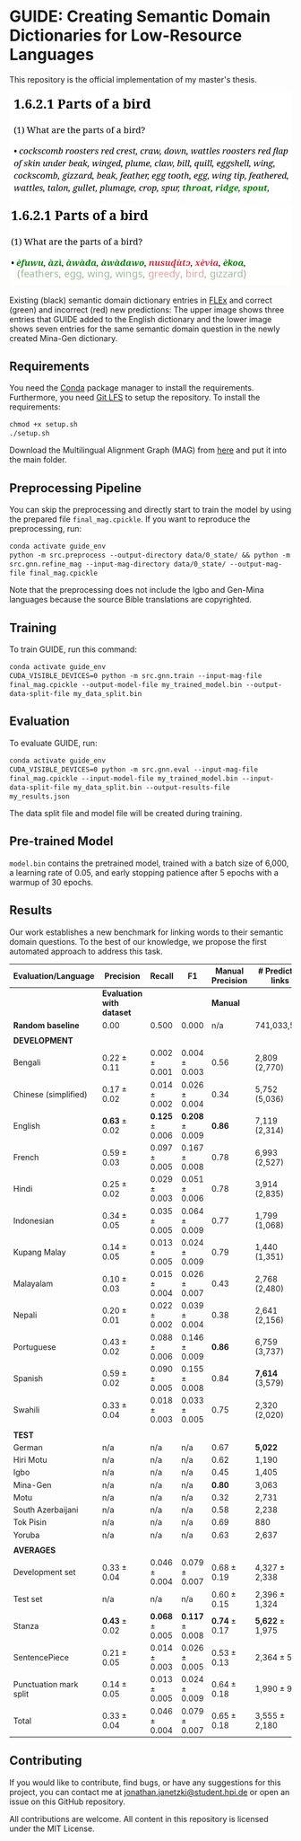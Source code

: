 # GUIDE: Creating Semantic Domain Dictionaries for Low-Resource Languages

This repository is the official implementation of my master's thesis.

![image](results/new_dictionary_entries_eng.png)
![image](results/new_dictionary_entries_gej.png)

Existing (black) semantic domain dictionary entries in [FLEx](https://software.sil.org/fieldworks/flex) and correct
(green) and incorrect (red) new predictions: The upper image shows three entries that GUIDE added to the English
dictionary and the lower
image shows seven entries for the same semantic domain question in the newly created Mina-Gen dictionary.


## Requirements

You need the [Conda](https://docs.conda.io/en/latest/) package manager to install the requirements.
Furthermore, you
need [Git LFS](https://docs.github.com/en/repositories/working-with-files/managing-large-files/installing-git-large-file-storage)
to setup the repository.
To install the requirements:

```setup
chmod +x setup.sh
./setup.sh
```

Download the Multilingual Alignment Graph (MAG)
from [here](https://drive.google.com/file/d/1XITKTJ2YIII89kNQPtxFr9TwvIX9IyPW/view?usp=sharing) and put it into the main
folder.

## Preprocessing Pipeline

You can skip the preprocessing and directly start to train the model by using the prepared file `final_mag.cpickle`.
If you want to reproduce the preprocessing, run:

```preprocess
conda activate guide_env
python -m src.preprocess --output-directory data/0_state/ && python -m src.gnn.refine_mag --input-mag-directory data/0_state/ --output-mag-file final_mag.cpickle
```

Note that the preprocessing does not include the Igbo and Gen-Mina languages because the source Bible translations are
copyrighted.

## Training

To train GUIDE, run this command:

```train
conda activate guide_env
CUDA_VISIBLE_DEVICES=0 python -m src.gnn.train --input-mag-file final_mag.cpickle --output-model-file my_trained_model.bin --output-data-split-file my_data_split.bin
```

## Evaluation

To evaluate GUIDE, run:

```eval
conda activate guide_env
CUDA_VISIBLE_DEVICES=0 python -m src.gnn.eval --input-mag-file final_mag.cpickle --input-model-file my_trained_model.bin --input-data-split-file my_data_split.bin --output-results-file my_results.json
```

The data split file and model file will be created during training.

## Pre-trained Model

`model.bin` contains the pretrained model, trained with a batch size of 6,000, a learning rate of 0.05, and early
stopping patience after 5 epochs with a warmup of 30 epochs.

## Results

Our work establishes a new benchmark for linking words to their semantic domain questions. To the best of our knowledge,
we propose the first automated approach to address this task.

| **Evaluation/Language** | **Precision**               | **Recall**        | **F1**            | **Manual Precision** | **# Predicted links** |
|-------------------------|-----------------------------|-------------------|-------------------|----------------------|-----------------------|
|                         | **Evaluation with dataset** |                   |                   | **Manual**           |                       |
| **Random baseline**     | 0.00                        | 0.500             | 0.000             | n/a                  | 741,033,563           |
|                         |                             |                   |                   |                      |                       |
| **DEVELOPMENT**         |                             |                   |                   |                      |                       |
| Bengali                 | 0.22 ± 0.11                 | 0.002 ± 0.001     | 0.004 ± 0.003     | 0.56                 | 2,809 (2,770)         |
| Chinese (simplified)    | 0.17 ± 0.02                 | 0.014 ± 0.002     | 0.026 ± 0.004     | 0.34                 | 5,752 (5,036)         |
| English                 | **0.63** ± 0.02             | **0.125** ± 0.006 | **0.208** ± 0.009 | **0.86**             | 7,119 (2,314)         |
| French                  | 0.59 ± 0.03                 | 0.097 ± 0.005     | 0.167 ± 0.008     | 0.78                 | 6,993 (2,527)         |
| Hindi                   | 0.25 ± 0.02                 | 0.029 ± 0.003     | 0.051 ± 0.006     | 0.78                 | 3,914 (2,835)         |
| Indonesian              | 0.34 ± 0.05                 | 0.035 ± 0.005     | 0.064 ± 0.009     | 0.77                 | 1,799 (1,068)         |
| Kupang Malay            | 0.14 ± 0.05                 | 0.013 ± 0.005     | 0.024 ± 0.009     | 0.79                 | 1,440 (1,351)         |
| Malayalam               | 0.10 ± 0.03                 | 0.015 ± 0.004     | 0.026 ± 0.007     | 0.43                 | 2,768 (2,480)         |
| Nepali                  | 0.20 ± 0.01                 | 0.022 ± 0.002     | 0.039 ± 0.004     | 0.38                 | 2,641 (2,156)         |
| Portuguese              | 0.43 ± 0.02                 | 0.088 ± 0.006     | 0.146 ± 0.009     | **0.86**             | 6,759 (3,737)         |
| Spanish                 | 0.59 ± 0.02                 | 0.090 ± 0.005     | 0.155 ± 0.008     | 0.84                 | **7,614** (3,579)     |
| Swahili                 | 0.33 ± 0.04                 | 0.018 ± 0.003     | 0.033 ± 0.005     | 0.75                 | 2,320 (2,020)         |
|                         |                             |                   |                   |                      |                       |
| **TEST**                |                             |                   |                   |                      |                       |
| German                  | n/a                         | n/a               | n/a               | 0.67                 | **5,022**             |
| Hiri Motu               | n/a                         | n/a               | n/a               | 0.62                 | 1,190                 |
| Igbo                    | n/a                         | n/a               | n/a               | 0.45                 | 1,405                 |
| Mina-Gen                | n/a                         | n/a               | n/a               | **0.80**             | 3,063                 |
| Motu                    | n/a                         | n/a               | n/a               | 0.32                 | 2,731                 |
| South Azerbaijani       | n/a                         | n/a               | n/a               | 0.58                 | 2,238                 |
| Tok Pisin               | n/a                         | n/a               | n/a               | 0.69                 | 880                   |
| Yoruba                  | n/a                         | n/a               | n/a               | 0.63                 | 2,637                 |
|                         |                             |                   |                   |                      |                       |
| **AVERAGES**            |                             |                   |                   |                      |                       |
| Development set         | 0.33 ± 0.04                 | 0.046 ± 0.004     | 0.079 ± 0.007     | 0.68 ± 0.19          | 4,327 ± 2,338         |
| Test set                | n/a                         | n/a               | n/a               | 0.60 ± 0.15          | 2,396 ± 1,324         |
| Stanza                  | **0.43** ± 0.02             | **0.068** ± 0.005 | **0.117** ± 0.008 | **0.74** ± 0.17      | **5,622** ± 1,975     |
| SentencePiece           | 0.21 ± 0.05                 | 0.014 ± 0.003     | 0.026 ± 0.005     | 0.53 ± 0.13          | 2,364 ± 524           |
| Punctuation mark split  | 0.14 ± 0.05                 | 0.013 ± 0.005     | 0.024 ± 0.009     | 0.64 ± 0.18          | 1,990 ± 927           |
| Total                   | 0.33 ± 0.04                 | 0.046 ± 0.004     | 0.079 ± 0.007     | 0.65 ± 0.18          | 3,555 ± 2,180         |

## Contributing

If you would like to contribute, find bugs, or have any suggestions for this project, you can contact me
at [jonathan.janetzki@student.hpi.de](mailto:jonathan.janetzki@student.hpi.de) or open an issue on this GitHub
repository.

All contributions are welcome. All content in this repository is licensed under the MIT License.